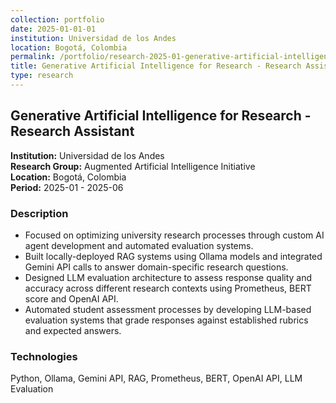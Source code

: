 ```yaml
---
collection: portfolio
date: 2025-01-01-01
institution: Universidad de los Andes
location: Bogotá, Colombia
permalink: /portfolio/research-2025-01-generative-artificial-intelligence-for-research-research-assistant
title: Generative Artificial Intelligence for Research - Research Assistant
type: research
---
```


## Generative Artificial Intelligence for Research - Research Assistant

**Institution:** Universidad de los Andes  
**Research Group:** Augmented Artificial Intelligence Initiative  
**Location:** Bogotá, Colombia  
**Period:** 2025-01 - 2025-06  


### Description

* Focused on optimizing university research processes through custom AI agent development and automated evaluation systems.
* Built locally-deployed RAG systems using Ollama models and integrated Gemini API calls to answer domain-specific research questions.
* Designed LLM evaluation architecture to assess response quality and accuracy across different research contexts using Prometheus, BERT score and OpenAI API.
* Automated student assessment processes by developing LLM-based evaluation systems that grade responses against established rubrics and expected answers.

### Technologies

Python, Ollama, Gemini API, RAG, Prometheus, BERT, OpenAI API, LLM Evaluation
